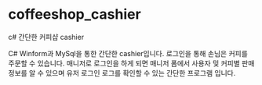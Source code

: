# coffeeshop_cashier
c# 간단한 커피샵 cashier

C# Winform과 MySql을 통한 간단한 cashier입니다.
로그인을 통해 손님은 커피를 주문할 수 있습니다.
매니저로 로그인을 하게 되면 매니저 폼에서 사용자 및 커피별 판매정보를 알 수 있으며 유저 로그인 로그를 확인할 수 있는 간단한 프로그램 입니다.
